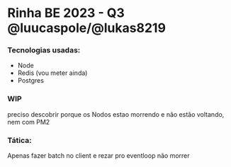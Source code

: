 # Rinha BE 2023 - Q3 @luucaspole/@lukas8219

### Tecnologias usadas:

- Node
- Redis (vou meter ainda)
- Postgres


### WIP

preciso descobrir porque os Nodos estao morrendo e não estão voltando, nem com PM2

### Tática:
Apenas fazer batch no client e rezar pro eventloop não morrer